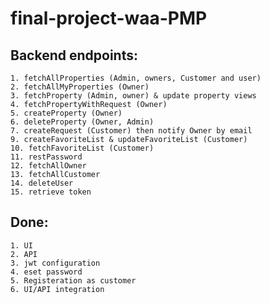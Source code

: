 # final-project-waa-PMP

## Backend endpoints:

    1. fetchAllProperties (Admin, owners, Customer and user) 
    2. fetchAllMyProperties (Owner)
    3. fetchProperty (Admin, owner) & update property views 
    4. fetchPropertyWithRequest (Owner) 
    5. createProperty (Owner) 
    6. deleteProperty (Owner, Admin) 
    7. createRequest (Customer) then notify Owner by email
    9. createFavoriteList & updateFavoriteList (Customer) 
    10. fetchFavoriteList (Customer) 
    11. restPassword 
    12. fetchAllOwner 
    13. fetchAllCustomer
    14. deleteUser 
    15. retrieve token 


## Done:
    1. UI 
    2. API
    3. jwt configuration
    4. eset password
    5. Registeration as customer
    6. UI/API integration
 
